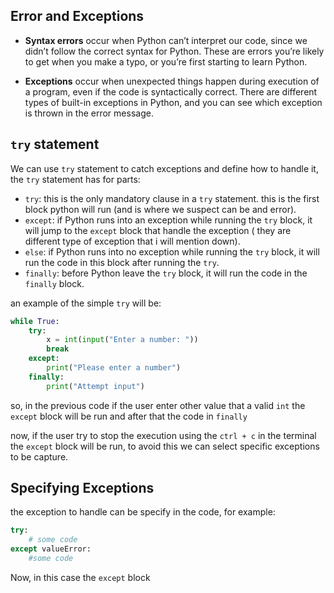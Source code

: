## Error and Exceptions  

* **Syntax errors** occur when Python can’t interpret our code, since we didn’t follow the correct syntax for Python. These are errors you’re likely to get when you make a typo, or you’re first starting to learn Python.

* **Exceptions** occur when unexpected things happen during execution of a program, even if the code is syntactically correct. There are different types of built-in exceptions in Python, and you can see which exception is thrown in the error message.

## `try` statement 
We can use `try` statement to catch exceptions and define how to handle it, the `try`  statement has for parts:

* `try`: this is the only mandatory clause in a `try` statement. this is the first block python will run (and is where we suspect can be and error).  
* `except`: if Python runs into an exception while running the `try` block, it will jump to the `except` block that handle the exception ( they are different type of exception that i will mention down).  
* `else`: if Python runs into no exception while running the `try` block, it will run the code in this block after running the `try`.  
* `finally`: before Python leave the `try` block, it will run the code in the `finally` block.

an example of the simple `try` will be:

```python
while True:
	try: 
		x = int(input("Enter a number: "))
		break
	except:
		print("Please enter a number")
	finally:
		print("Attempt input")
```

so, in the previous code if the user enter other value that a valid `int` the `except` block will be run and after that the code in `finally`

now, if the user try to stop the execution using the `ctrl + c` in the terminal the `except`  block will be run, to avoid this we can select specific exceptions to be capture.

## Specifying Exceptions

the exception to handle can be specify in the code, for example:

```python
try:
	# some code
except valueError:
	#some code
```

Now, in this case the `except` block 

